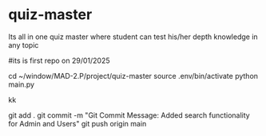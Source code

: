 # quiz-master
Its all in one quiz master where student can test his/her depth knowledge in any topic


#its is first repo on 29/01/2025










cd ~/window/MAD-2.P/project/quiz-master
source .env/bin/activate
python main.py

kk

git add .
git commit -m "Git Commit Message: Added search functionality for Admin and Users"
git push origin main



